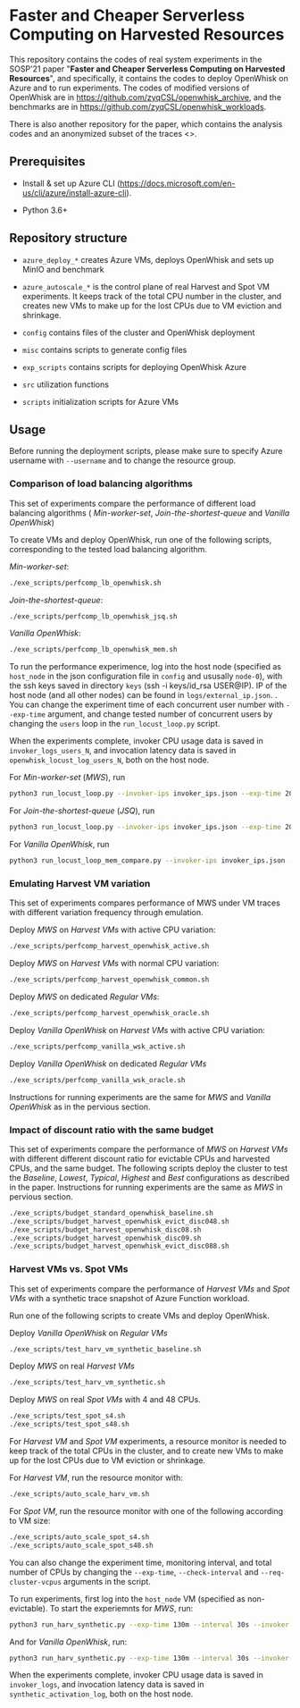 # Faster and Cheaper Serverless Computing on Harvested Resources

This repository contains the codes of real system experiments in the SOSP'21 paper "<strong>Faster and Cheaper Serverless Computing on Harvested Resources</strong>", and specifically, it contains the codes to deploy OpenWhisk on Azure and to run experiments. The codes of modified versions of OpenWhisk are in <https://github.com/zyqCSL/openwhisk_archive>, and the benchmarks are in <https://github.com/zyqCSL/openwhisk_workloads>.

There is also another repository for the paper, which contains the analysis codes and an anonymized subset of the traces <>.

## Prerequisites

- Install & set up Azure CLI (<https://docs.microsoft.com/en-us/cli/azure/install-azure-cli>).

- Python 3.6+

## Repository structure

- `azure_deploy_*` creates Azure VMs, deploys OpenWhisk and sets up MinIO and benchmark

- `azure_autoscale_*` is the control plane of real Harvest and Spot VM experiments. It keeps track of the total CPU number in the cluster, and creates new VMs to make up for the lost CPUs due to VM eviction and shrinkage.

- `config` contains files of the cluster and OpenWhisk deployment

- `misc` contains scripts to generate config files

- `exp_scripts` contains scripts for deploying OpenWhisk Azure

- `src` utilization functions

- `scripts` initialization scripts for Azure VMs

## Usage

Before running the deployment scripts, please make sure to specify Azure username with `--username` and to change the resource group.

### Comparison of load balancing algorithms

This set of experiments compare the performance of different load balancing algorithms ( *Min-worker-set*, *Join-the-shortest-queue* and *Vanilla OpenWhisk*)

To create VMs and deploy OpenWhisk, run one of the following scripts, corresponding to the tested load balancing algorithm.

*Min-worker-set*:

```bash
./exe_scripts/perfcomp_lb_openwhisk.sh
```

*Join-the-shortest-queue*:

```bash
./exe_scripts/perfcomp_lb_openwhisk_jsq.sh           
```

*Vanilla OpenWhisk*:

```bash
./exe_scripts/perfcomp_lb_openwhisk_mem.sh
```

To run the performance experimence, log into the host node (specified as `host_node` in the json configuration file in `config` and ususally `node-0`), with the ssh keys saved in directory `keys` (ssh -i keys/id_rsa USER@IP). IP of the host node (and all other nodes) can be found in `logs/external_ip.json`. . You can change the experiment time of each concurrent user number with `--exp-time` argument, and change tested number of concurrent users by changing the `users` loop in the `run_locust_loop.py` script.

When the experiments complete, invoker CPU usage data is saved in `invoker_logs_users_N`, and invocation latency data is saved in `openwhisk_locust_log_users_N`, both on the host node.

For *Min-worker-set* (*MWS*), run

```bash
python3 run_locust_loop.py --invoker-ips invoker_ips.json --exp-time 20m
```

For *Join-the-shortest-queue* (*JSQ*), run

```bash
python3 run_locust_loop.py --invoker-ips invoker_ips.json --exp-time 20m --openwhisk-version openwhisk-harv-vm-cgroup-azure-distributed-jsq
```

For *Vanilla OpenWhisk*, run

```bash
python3 run_locust_loop_mem_compare.py --invoker-ips invoker_ips.json --exp-time 20m --use-server-cgroup
```

### Emulating Harvest VM variation

This set of experiments compares performance of MWS under VM traces with different variation frequency through emulation.

Deploy *MWS* on *Harvest VMs* with active CPU variation:

```bash
./exe_scripts/perfcomp_harvest_openwhisk_active.sh
```

Deploy *MWS* on *Harvest VMs* with normal CPU variation:

```bash
./exe_scripts/perfcomp_harvest_openwhisk_common.sh
```

Deploy *MWS* on dedicated *Regular VMs*:

```bash
./exe_scripts/perfcomp_harvest_openwhisk_oracle.sh
```

Deploy *Vanilla OpenWhisk* on *Harvest VMs* with active CPU variation:

```bash
./exe_scripts/perfcomp_vanilla_wsk_active.sh
```

Deploy *Vanilla OpenWhisk* on dedicated *Regular VMs*

```bash
./exe_scripts/perfcomp_vanilla_wsk_oracle.sh
```

Instructions for running experiments are the same for *MWS* and *Vanilla OpenWhisk* as in the pervious section.

### Impact of discount ratio with the same budget

This set of experiments compare the performance of *MWS* on *Harvest VMs* with different different discount ratio for evictable CPUs and harvested CPUs, and the same budget. The following scripts deploy the cluster to test the *Baseline*, *Lowest*, *Typical*, *Highest* and *Best* configurations as described in the paper. Instructions for running experiments are the same as *MWS* in pervious section.

```bash
./exe_scripts/budget_standard_openwhisk_baseline.sh
./exe_scripts/budget_harvest_openwhisk_evict_disc048.sh
./exe_scripts/budget_harvest_openwhisk_disc08.sh
./exe_scripts/budget_harvest_openwhisk_disc09.sh
./exe_scripts/budget_harvest_openwhisk_evict_disc088.sh
```

### Harvest VMs vs. Spot VMs

This set of experiments compare the performance of *Harvest VMs* and *Spot VMs* with a synthetic trace snapshot of Azure Function workload.

Run one of the following scripts to create VMs and deploy OpenWhisk.

Deploy *Vanilla OpenWhisk* on *Regular VMs*

```bash
./exe_scripts/test_harv_vm_synthetic_baseline.sh
```

Deploy *MWS* on real *Harvest VMs*

```bash
./exe_scripts/test_harv_vm_synthetic.sh
```

Deploy *MWS* on real *Spot VMs* with 4 and 48 CPUs.

```bash
./exe_scripts/test_spot_s4.sh
./exe_scripts/test_spot_s48.sh
```

For *Harvest VM* and *Spot VM* experiments, a resource monitor is needed to keep track of the total CPUs in the cluster, and to create new VMs to make up for the lost CPUs due to VM eviction or shrinkage.

For *Harvest VM*, run the resource monitor with:

```bash
./exe_scripts/auto_scale_harv_vm.sh
```

For *Spot VM*, run the resource monitor with one of the following according to VM size:

```bash
./exe_scripts/auto_scale_spot_s4.sh
./exe_scripts/auto_scale_spot_s48.sh
```

You can also change the experiment time, monitoring interval, and total number of CPUs by changing the `--exp-time`, `--check-interval` and `--req-cluster-vcpus` arguments in the script.

To run experiments, first log into the `host_node` VM (specified as non-evictable). To start the experiemnts for *MWS*, run:

```bash
python3 run_harv_synthetic.py --exp-time 130m --interval 30s --invoker-ips invoker_ips.json --func-trace func_trace_synthetic.json
```

And for *Vanilla OpenWhisk*, run:

```bash
python3 run_harv_synthetic.py --exp-time 130m --interval 30s --invoker-ips invoker_ips.json --func-trace func_trace_synthetic.json --openwhisk-version openwhisk-mem-compare
```

When the experiments complete, invoker CPU usage data is saved in `invoker_logs`, and invocation latency data is saved in `synthetic_activation_log`, both on the host node.
